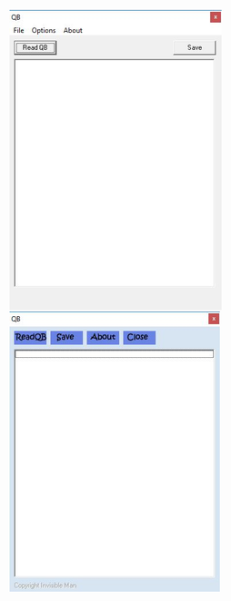 ![alt tag](https://raw.githubusercontent.com/davidejones/delphi-experiments/master/qbtool/qbtool.JPG)
![alt tag](https://raw.githubusercontent.com/davidejones/delphi-experiments/master/qbtool/qbtool2.JPG)
